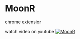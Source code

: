 MoonR
=====
chrome extension

watch video on youtube
[![MoonR](https://raw.github.com/Safareli/MoonR/master/R.png)](http://www.youtube.com/watch?v=ofHS_sVc1MI)
